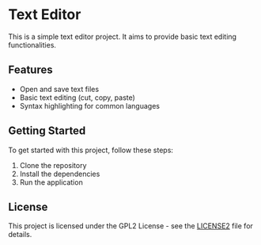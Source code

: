 # Text Editor

This is a simple text editor project. It aims to provide basic text editing functionalities.

## Features
- Open and save text files
- Basic text editing (cut, copy, paste)
- Syntax highlighting for common languages

## Getting Started
To get started with this project, follow these steps:
1. Clone the repository
2. Install the dependencies
3. Run the application

## License
This project is licensed under the GPL2 License - see the [LICENSE2](LICENSE) file for details.
